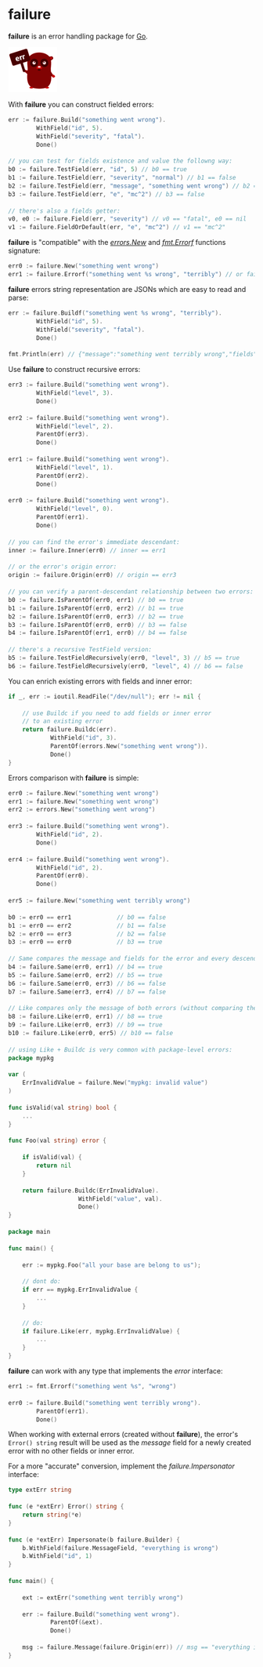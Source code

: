 # **failure**

**failure** is an error handling package for [Go](https://golang.org/).



![](failure.png)



With **failure** you can construct fielded errors:

```go
err := failure.Build("something went wrong").
		WithField("id", 5).
		WithField("severity", "fatal").
		Done()

// you can test for fields existence and value the followng way:
b0 := failure.TestField(err, "id", 5) // b0 == true
b1 := failure.TestField(err, "severity", "normal") // b1 == false
b2 := failure.TestField(err, "message", "something went wrong") // b2 == true
b3 := failure.TestField(err, "e", "mc^2") // b3 == false

// there's also a fields getter:
v0, e0 := failure.Field(err, "severity") // v0 == "fatal", e0 == nil
v1 := failure.FieldOrDefault(err, "e", "mc^2") // v1 == "mc^2"
```



**failure** is "compatible" with the *[errors.New](https://golang.org/pkg/errors/#example_New)* and *[fmt.Errorf](https://golang.org/pkg/errors/#example_New_errorf)* functions signature:

```go
err0 := failure.New("something went wrong")
err1 := failure.Errorf("something went %s wrong", "terribly") // or failure.Newf
```



**failure** errors string representation are JSONs which are easy to read and parse:

```go
err := failure.Buildf("something went %s wrong", "terribly").
		WithField("id", 5).
		WithField("severity", "fatal").
		Done()

fmt.Println(err) // {"message":"something went terribly wrong","fields":{"id":5,"severity":"fatal"}}
```



Use **failure** to construct recursive errors:

```go
err3 := failure.Build("something went wrong").
		WithField("level", 3).
		Done()

err2 := failure.Build("something went wrong").
		WithField("level", 2).
		ParentOf(err3).
		Done()

err1 := failure.Build("something went wrong").
		WithField("level", 1).
		ParentOf(err2).
		Done()

err0 := failure.Build("something went wrong").
		WithField("level", 0).
		ParentOf(err1).
		Done()

// you can find the error's immediate descendant:
inner := failure.Inner(err0) // inner == err1

// or the error's origin error:
origin := failure.Origin(err0) // origin == err3

// you can verify a parent-descendant relationship between two errors:
b0 := failure.IsParentOf(err0, err1) // b0 == true
b1 := failure.IsParentOf(err0, err2) // b1 == true
b2 := failure.IsParentOf(err0, err3) // b2 == true
b3 := failure.IsParentOf(err0, err0) // b3 == false
b4 := failure.IsParentOf(err1, err0) // b4 == false

// there's a recursive TestField version:
b5 := failure.TestFieldRecursively(err0, "level", 3) // b5 == true
b6 := failure.TestFieldRecursively(err0, "level", 4) // b6 == false
```



You can enrich existing errors with fields and inner error:

```go
if _, err := ioutil.ReadFile("/dev/null"); err != nil {

    // use Buildc if you need to add fields or inner error
    // to an existing error
    return failure.Buildc(err).
    		WithField("id", 3).
    		ParentOf(errors.New("something went wrong")).
    		Done()
}
```



Errors comparison with **failure** is simple:

```go
err0 := failure.New("something went wrong")
err1 := failure.New("something went wrong")
err2 := errors.New("something went wrong")

err3 := failure.Build("something went wrong").
		WithField("id", 2).
		Done()

err4 := failure.Build("something went wrong").
		WithField("id", 2).
		ParentOf(err0).
		Done()

err5 := failure.New("something went terribly wrong")

b0 := err0 == err1             // b0 == false
b1 := err0 == err2             // b1 == false
b2 := err0 == err3             // b2 == false
b3 := err0 == err0             // b3 == true

// Same compares the message and fields for the error and every descendant:
b4 := failure.Same(err0, err1) // b4 == true
b5 := failure.Same(err0, err2) // b5 == true
b6 := failure.Same(err0, err3) // b6 == false
b7 := failure.Same(err3, err4) // b7 == false

// Like compares only the message of both errors (without comparing the descendants):
b8 := failure.Like(err0, err1) // b8 == true
b9 := failure.Like(err0, err3) // b9 == true
b10 := failure.Like(err0, err5) // b10 == false

// using Like + Buildc is very common with package-level errors:
package mypkg

var (
	ErrInvalidValue = failure.New("mypkg: invalid value")
)

func isValid(val string) bool {
    ...
}

func Foo(val string) error {
    
    if isValid(val) {
        return nil
    }
    
    return failure.Buildc(ErrInvalidValue).
    				WithField("value", val).
    				Done()
}

package main

func main() {

    err := mypkg.Foo("all your base are belong to us");
    
    // dont do:
    if err == mypkg.ErrInvalidValue {
        ...
    }
    
    // do:
    if failure.Like(err, mypkg.ErrInvalidValue) {
        ...
    }
}
```



**failure** can work with any type that implements the *error* interface:

```go
err1 := fmt.Errorf("something went %s", "wrong")

err0 := failure.Build("something went terribly wrong").
		ParentOf(err1).
		Done()
```



When working with external errors (created without **failure**), the error's `Error() string` result will be used as the *message* field for a newly created error with no other fields or inner error.

For a more "accurate" conversion, implement the *failure.Impersonator* interface:

```go
type extErr string

func (e *extErr) Error() string {
	return string(*e)
}

func (e *extErr) Impersonate(b failure.Builder) {
    b.WithField(failure.MessageField, "everything is wrong")
    b.WithField("id", 1)
}

func main() {

	ext := extErr("something went terribly wrong")

	err := failure.Build("something went wrong").
    		ParentOf(&ext).
    		Done()

    msg := failure.Message(failure.Origin(err)) // msg == "everything is wrong"
}
```

